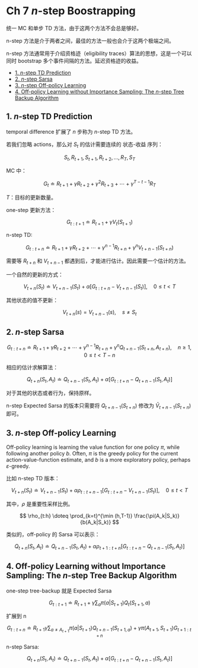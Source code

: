 # Ch 7 $n$-step Boostrapping

统一 MC 和单步 TD 方法，由于这两个方法不会总是够好。

n-step 方法是介于两者之间，最佳的方法一般也会介于这两个极端之间。

n-step 方法通常用于介绍资格迹（eligibility traces）算法的思想，这是一个可以同时 bootstrap 多个事件间隔的方法。延迟资格迹的收益。

<!-- TOC -->

- [1. $n$-step TD Prediction](#1-n-step-td-prediction)
- [2. $n$-step Sarsa](#2-n-step-sarsa)
- [3. $n$-step Off-policy Learning](#3-n-step-off-policy-learning)
- [4. Off-policy Learning without Importance Sampling: The $n$-step Tree Backup Algorithm](#4-off-policy-learning-without-importance-sampling-the-n-step-tree-backup-algorithm)

<!-- /TOC -->

## 1. $n$-step TD Prediction

temporal difference 扩展了 $n$ 步称为 $n$-step TD 方法。

若我们忽略 actions，那么对 $S_t$ 的估计需要连续的 状态-收益 序列：

$$
S_t, R_{t+1}, S_{t+1}, R_{t+2},\dots,R_T,S_T
$$

MC 中：

$$
G_t \doteq R_{t+1} + \gamma R_{t+2} + \gamma^2 R_{t+3} + \cdots + \gamma^{T-t-1} R_T
$$

$T$：目标的更新数量。

one-step 更新方法：

$$
G_{t:t+1}\doteq R_{t+1} + \gamma V_t(S_{t+1})
$$

n-step TD:

$$
G_{t:t+n}\doteq R_{t+1} + \gamma R_{t+2} + \cdots + \gamma^{n-1} R_{t+n} + \gamma^n V_{t+n-1}(S_{t+n})
$$


需要等 $R_{t+n}$ 和 $V_{t+n-1}$ 都遇到后，才能进行估计。因此需要一个估计的方法。

一个自然的更新的方式：

$$
V_{t+n}(S_t) \doteq V_{t+n-1}(S_t) + \alpha \left[ G_{t:t+n} - V_{t+n-1}(S_t) \right], \quad 0 \le t < T
$$

其他状态的值不更新：

$$
V_{t+n} (s) = V_{t+n-1} (s), \quad s \ne S_t
$$

## 2. $n$-step Sarsa

$$
G_{t:t+n} \doteq R_{t+1} + \gamma R_{t+2} + \cdots + \gamma^{n-1} R_{t+n} + \gamma^n Q_{t+n-1}(S_{t+n}, A_{t+n}), \quad n\ge 1, 0\le t < T-n
$$

相应的估计求解算法：

$$
Q_{t+n}(S_t, A_t) \doteq Q_{t+n-1}(S_t, A_t) + \alpha\left[ G_{t:t+n} - Q_{t+n-1}(S_t,A_t) \right]
$$

对于其他的状态或者行为，保持原样。

n-step Expected Sarsa 的版本只需要将 $Q_{t+n-1}(S_{t+n})$ 修改为 $\bar V_{t+n-1}(S_{t+n})$ 即可。

## 3. $n$-step Off-policy Learning

Off-policy learning is learning the value function for one policy $\pi$, while following another policy $b$. 
Often, $\pi$ is the greedy policy for the current action-value-function estimate, and $b$ is a more exploratory policy, perhaps $\varepsilon$-greedy.

比如 n-step TD 版本：

$$
V_{t+n}(S_t) \doteq V_{t+n-1}(S_t) + \alpha\rho_{t:t+n-1} \left[ G_{t:t+n} - V_{t+n-1}(S_t) \right], \quad 0 \le t < T
$$

其中，$\rho$ 是重要性采样比例。

$$
\rho_{t:h} \doteq \prod_{k=t}^{\min (h,T-1)} \frac{\pi(A_k|S_k)}{b(A_k|S_k)}
$$

类似的，off-policy 的 Sarsa 可以表示：

$$
Q_{t+n}(S_t, A_t) \doteq Q_{t+n-1}(S_t, A_t) + \alpha \rho_{t+1:t+n}\left[ G_{t:t+n} - Q_{t+n-1}(S_t,A_t) \right]
$$

## 4. Off-policy Learning without Importance Sampling: The $n$-step Tree Backup Algorithm

one-step tree-backup 就是 Expected Sarsa

$$
G_{t:t+1} \doteq R_{t+1} + \gamma \sum_a\pi(a|S_{t+1})Q_t(S_{t+1},a)
$$

扩展到 n

$$
G_{t:t+n}\doteq R_{t+1} \gamma \sum_{a\ne A_{t+1}} \pi(a|S_{t+1}) Q_{t+n-1}(S_{t+1,a}) + \gamma \pi (A_{t+1},S_{t+1}) G_{t+1:t+n}
$$

n-step Sarsa:

$$
Q_{t+n}(S_t,A_t)\doteq Q_{t+n-1}(S_t,A_t) + \alpha \left[ G_{t:t+n} - Q_{t+n-1} (S_t, A_t) \right]
$$

